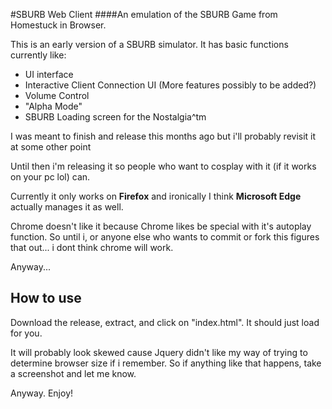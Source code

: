 #SBURB Web Client
####An emulation of the SBURB Game from Homestuck in Browser.


This is an early version of a SBURB simulator. It has basic functions currently like:

- UI interface
- Interactive Client Connection UI (More features possibly to be added?)
- Volume Control
- "Alpha Mode"
- SBURB Loading screen for the Nostalgia^tm

I was meant to finish and release this months ago but i'll probably revisit it at some other point

Until then i'm releasing it so people who want to cosplay with it (if it works on your pc lol) can.

Currently it only works on **Firefox** and ironically I think **Microsoft Edge** actually manages it as well.

Chrome doesn't like it because Chrome likes be special with it's autoplay function. So until i, or anyone else who wants to commit or fork this figures that out... i dont think chrome will work.

Anyway...

## How to use

Download the release, extract, and click on "index.html".  It should just load for you.

It will probably look skewed cause Jquery didn't like my way of trying to determine browser size if i remember.  So if anything like that happens, take a screenshot and let me know.

Anyway.   Enjoy!
